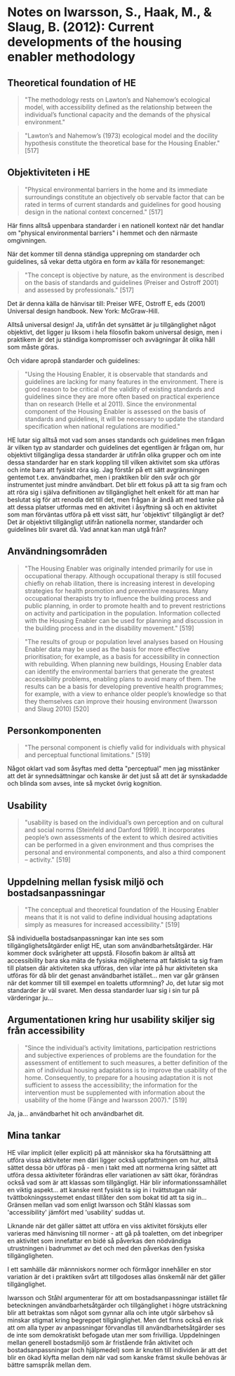# Notes on Iwarsson, S., Haak, M., & Slaug, B. (2012): Current developments of the housing enabler methodology

## Theoretical foundation of HE

> "The methodology rests on Lawton’s and Nahemow’s ecological model, with accessibility defined as the relationship between the individual’s functional capacity and the demands of the physical environment."

>"Lawton’s and Nahemow’s (1973) ecological model and the docility hypothesis constitute the theoretical base for the Housing Enabler." [517]



## Objektiviteten i HE

>"Physical environmental barriers in the home and its immediate surroundings constitute an objectively ob servable factor that can be rated in terms of current standards and guidelines for good housing design in the national context concerned." [517]

Här finns alltså uppenbara standarder i en nationell kontext när det handlar om "physical environmental barriers" i hemmet och den närmaste omgivningen.

När det kommer till denna ständiga upprepning om standarder och guidelines, så vekar detta utgöra en form av källa för resonemanget:
>"The concept is objective by nature, as the environment is described on the basis of standards and guidelines (Preiser and Ostroff 2001) and assessed by professionals." [517]

Det är denna källa de hänvisar till:
Preiser WFE, Ostroff E, eds (2001) Universal design handbook. New York: McGraw-Hill.

Alltså universal design! Ja, utifrån det synsättet är ju tillgänglighet något objektivt, det ligger ju liksom i hela filosofin bakom universal design, men i praktikem är det ju ständiga kompromisser och avvägningar åt olika håll som måste göras.

Och vidare apropå standarder och guidelines:

>"Using the Housing Enabler, it is observable that standards and guidelines are lacking for many features in the environment. There is good reason to be critical of the validity of existing standards and guidelines since they are more often based on practical experience than on research (Helle et al 2011). Since the environmental component of the Housing Enabler is assessed on the basis of standards and guidelines, it will be necessary to update the standard specification when national regulations are modified."

HE lutar sig alltså mot vad som anses standards och guidelines men frågan är vilken typ av standarder och guidelines det egentligen är frågan om, hur objektivt tillgängliga dessa standarder är utifrån olika grupper och om inte dessa standarder har en stark koppling till vilken aktivitet som ska utföras och inte bara att fysiskt röra sig. Jag förstår på ett sätt avgränsningen gentemot t.ex. användbarhet, men i praktiken blir den svår och gör instrumentet just mindre användbart. Det blir ett fokus på att ta sig fram och att röra sig i själva definitionen av tillgänglighet helt enkelt för att man har beslutat sig för att renodla det till det, men frågan är ändå att med tanke på att dessa platser utformas med en aktivitet i åsyftning så och en aktivitet som man förväntas utföra på ett visst sätt, hur 'objektivt' tillgängligt är det? Det är objektivt tillgängligt utifrån nationella normer, standarder och guidelines blir svaret då. Vad annat kan man utgå från? 



## Användningsområden

>"The Housing Enabler was originally intended primarily for use in occupational therapy. Although occupational therapy is still focused chiefly on rehab ilitation, there is increasing interest in developing strategies for health promotion and preventive measures. Many occupational therapists try to influence the building process and public planning, in order to promote health and to prevent restrictions on activity and participation in the population. Information collected with the Housing Enabler can be used for planning and discussion in the building process and in the disability movement." [519]

>"The results of group or population level analyses based on Housing Enabler data may be used as the basis for more effective prioritisation; for example, as a basis for accessibility in connection with rebuilding. When planning new buildings, Housing Enabler data can identify the environmental barriers that generate the greatest accessibility problems, enabling plans to avoid many of them. The results can be a basis for developing preventive health programmes; for example, with a view to enhance older people’s knowledge so that they themselves can improve their housing environment (Iwarsson and Slaug 2010) [520]


## Personkomponenten

>"The personal component is chiefly valid for individuals with physical and perceptual functional limitations." [519]

Något oklart vad som åsyftas med detta "perceptual" men jag misstänker att det är synnedsättningar och kanske är det just så att det är synskadadde och blinda som avses, inte så mycket övrig kognition.


## Usability

>"usability is based on the individual’s own perception and on cultural and social norms (Steinfeld and Danford 1999). It incorporates people’s own assessments of the extent to which desired activities can be performed in a given environment and thus comprises the personal and environmental components, and also a third component – activity." [519]


## Uppdelning mellan fysisk miljö och bostadsanpassningar

>"The conceptual and theoretical foundation of the Housing Enabler means that it is not valid to define individual housing adaptations simply as measures for increased accessibility." [519]

Så individuella bostadsanpassningar kan inte ses som tillgänglighetsåtgärder enligt HE, utan som användbarhetsåtgärder. Här kommer dock svårigheter att uppstå. Filosofin bakom är alltså att accessibility bara ska mäta de fysiska möjligheterna att faktiskt ta sig fram till platsen där aktiviteten ska utföras, den vilar inte på hur aktiviteten ska utföras för då blir det genast användbarhet istället... men var går gränsen när det kommer till till exempel en toaletts utformning? Jo, det lutar sig mot standarder är väl svaret. Men dessa standarder luar sig i sin tur på värderingar ju...


## Argumentationen kring hur usability skiljer sig från accessibility

>"Since the individual’s activity limitations, participation restrictions and subjective experiences of problems are the foundation for the assessment of entitlement to such measures, a better definition of the aim of individual housing adaptations is to improve the usability of the home. Consequently, to prepare for a housing adaptation it is not sufficient to assess the accessibility; the information for the intervention must be supplemented with information about the usability of the home (Fänge and Iwarsson 2007)." [519]

Ja, ja... användbarhet hit och användbarhet dit.



## Mina tankar

HE vilar implicit (eller explicit) på att människor ska ha förutsättning att utföra vissa aktiviteter men däri ligger också uppfattningen om hur, alltså sättet dessa bör utföras på - men i takt med att normerna kring sättet att utföra dessa aktiviteter förändras eller variationen av sätt ökar, förändras också vad som är att klassas som tillgängligt. Här blir informationssamhället en viktig aspekt... att kanske rent fysiskt ta sig in i tvättstugan när tvättbokningssystemet endast tillåter den som bokat tid att ta sig in... Gränsen mellan vad som enligt Iwarsson och Ståhl klassas som 'accessibility' jämfört med 'usability' suddas ut. 

Liknande när det gäller sättet att utföra en viss aktivitet förskjuts eller varieras med hänvisning till normer - att gå på toaletten, om det inbegriper en aktivitet som innefattar en bidé så påverkas den nödvändiga utrustningen i badrummet av det och med den påverkas den fysiska tillgängligheten. 

I ett samhälle där männniskors normer och förmågor innehåller en stor variation är det i praktiken svårt att tillgodoses allas önskemål när det gäller tillgänglighet.

Iwarsson och Ståhl argumenterar för att om bostadsanpassningar istället får beteckningen användbarhetsåtgärder och tillgänglighet i högre utsträckning blir att betraktas som något som gynnar alla och inte utgör särbehov så minskar stigmat kring begreppet tillgänglighet. Men det finns också en risk att om alla typer av anpassningar förvandlas till användbarhetsåtgärder ses de inte som demokratiskt befogade utan mer som frivilliga. Uppdelningen mellan generell bostadsmiljö som är fristående från aktivitet och bostadsanpassningar (och hjälpmedel) som är knuten till individen är att det blir en ökad klyfta mellan dem när vad som kanske främst skulle behövas är bättre samspråk mellan dem.
